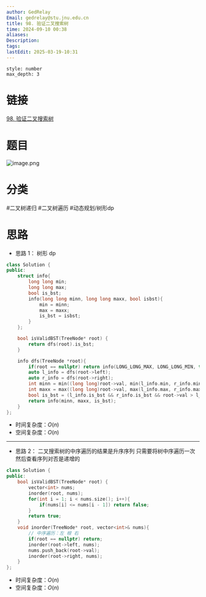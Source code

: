 ```yaml
---
author: GedRelay
Email: gedrelay@stu.jnu.edu.cn
title: 98. 验证二叉搜索树
time: 2024-09-10 00:38
aliases: 
Description: 
tags: 
lastEdit: 2025-03-19-10:31
---
```


```toc
style: number
max_depth: 3
```

# 链接
[98. 验证二叉搜索树](https://leetcode.cn/problems/validate-binary-search-tree/) 

# 题目
![image.png](https://ged-pic-bed.oss-cn-guangzhou.aliyuncs.com/img/202409100038411.png)


# 分类
#二叉树递归 #二叉树遍历 #动态规划/树形dp 

# 思路
- 思路 1：
树形 dp

```cpp
class Solution {
public:
    struct info{
        long long min;
        long long max;
        bool is_bst;
        info(long long minn, long long maxx, bool isbst){
            min = minn;
            max = maxx;
            is_bst = isbst;
        }
    };

    bool isValidBST(TreeNode* root) {
        return dfs(root).is_bst;
    }

    info dfs(TreeNode *root){
        if(root == nullptr) return info(LONG_LONG_MAX, LONG_LONG_MIN, true);
        auto l_info = dfs(root->left);
        auto r_info = dfs(root->right);
        int minn = min((long long)root->val, min(l_info.min, r_info.min));
        int maxx = max((long long)root->val, max(l_info.max, r_info.max));
        bool is_bst = (l_info.is_bst && r_info.is_bst && root->val > l_info.max && root->val < r_info.min);
        return info(minn, maxx, is_bst);
    }
};
```


- 时间复杂度：${O\left( n \right)  }$ 
- 空间复杂度：${O\left( n \right)  }$ 


---

- 思路 2：
二叉搜索树的中序遍历的结果是升序序列
只需要将树中序遍历一次然后查看序列对否是递增的


```cpp
class Solution {
public:
    bool isValidBST(TreeNode* root) {
        vector<int> nums;
        inorder(root, nums);
        for(int i = 1; i < nums.size(); i++){
            if(nums[i] <= nums[i - 1]) return false;
        }
        return true;
    }
    void inorder(TreeNode* root, vector<int>& nums){
        // 中序遍历：左 根 右
        if(root == nullptr) return;
        inorder(root->left, nums);
        nums.push_back(root->val);
        inorder(root->right, nums);
    }
};
```


- 时间复杂度：${O\left( n \right)  }$ 
- 空间复杂度：${O\left( n \right)  }$ 


